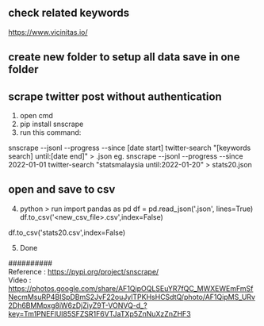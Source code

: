 ## check related keywords
https://www.vicinitas.io/

## create new folder to setup all data save in one folder

## scrape twitter post without authentication
1. open cmd
2. pip install snscrape
3. run this command:

snscrape --jsonl --progress --since [date start] twitter-search "[keywords search] until:[date end]" > <filename>.json
eg. snscrape --jsonl --progress --since 2022-01-01 twitter-search "statsmalaysia until:2022-01-20" > stats20.json

## open and save to csv
4. python > run
	import pandas as pd
	df = pd.read_json('<filename>.json', lines=True)
	df.to_csv('<new_csv_file>.csv',index=False)

df.to_csv('stats20.csv',index=False)

5. Done

##########
<br>Reference : https://pypi.org/project/snscrape/
<br>Video : https://photos.google.com/share/AF1QipOQLSEuYR7fQC_MWXEWEmFmSfNecmMsuRP4BISpDBmS2JvF22ouJylTPKHsHCSdtQ/photo/AF1QipMS_URv2Dh6BMMpxg8iW6zDjZiyZ9T-VONVQ-d_?key=Tm1PNEFlUl85SFZSR1F6VTJaTXp5ZnNuXzZnZHF3
